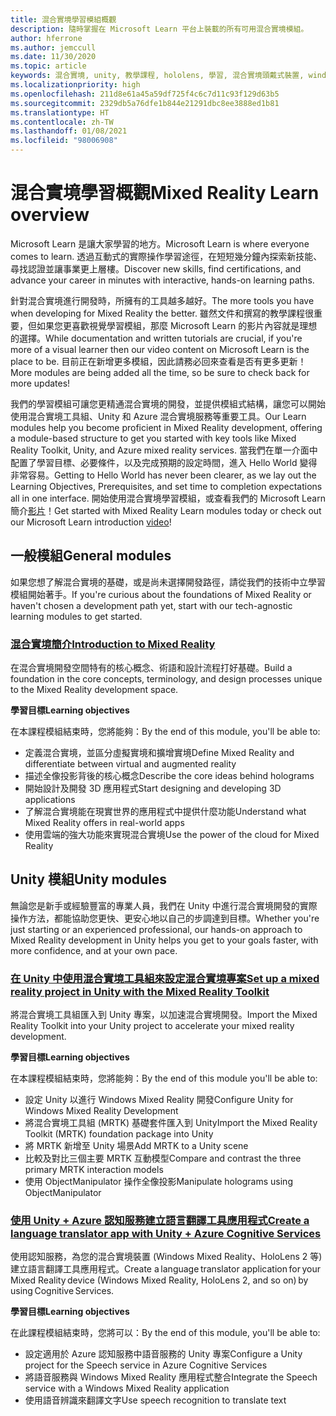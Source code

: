 ```yaml
---
title: 混合實境學習模組概觀
description: 隨時掌握在 Microsoft Learn 平台上裝載的所有可用混合實境模組。
author: hferrone
ms.author: jemccull
ms.date: 11/30/2020
ms.topic: article
keywords: 混合實境, unity, 教學課程, hololens, 學習, 混合實境頭戴式裝置, windows 混合實境頭戴式裝置, 虛擬實境頭戴式裝置, 什麼是虛擬實境, 什麼是擴增實境, MRTK, 混合實境工具組, 語言翻譯, Azure, Azure 認知服務, Microsoft Learn
ms.localizationpriority: high
ms.openlocfilehash: 211d8e61a45a59df725f4c6c7d11c93f129d63b5
ms.sourcegitcommit: 2329db5a76dfe1b844e21291dbc8ee3888ed1b81
ms.translationtype: HT
ms.contentlocale: zh-TW
ms.lasthandoff: 01/08/2021
ms.locfileid: "98006908"
---
```

# <a name="mixed-reality-learn-overview"></a><span data-ttu-id="74e49-104">混合實境學習概觀</span><span class="sxs-lookup"><span data-stu-id="74e49-104">Mixed Reality Learn overview</span></span>

<span data-ttu-id="74e49-105">Microsoft Learn 是讓大家學習的地方。</span><span class="sxs-lookup"><span data-stu-id="74e49-105">Microsoft Learn is where everyone comes to learn.</span></span> <span data-ttu-id="74e49-106">透過互動式的實際操作學習途徑，在短短幾分鐘內探索新技能、尋找認證並讓事業更上層樓。</span><span class="sxs-lookup"><span data-stu-id="74e49-106">Discover new skills, find certifications, and advance your career in minutes with interactive, hands-on learning paths.</span></span> 

<span data-ttu-id="74e49-107">針對混合實境進行開發時，所擁有的工具越多越好。</span><span class="sxs-lookup"><span data-stu-id="74e49-107">The more tools you have when developing for Mixed Reality the better.</span></span> <span data-ttu-id="74e49-108">雖然文件和撰寫的教學課程很重要，但如果您更喜歡視覺學習模組，那麼 Microsoft Learn 的影片內容就是理想的選擇。</span><span class="sxs-lookup"><span data-stu-id="74e49-108">While documentation and written tutorials are crucial, if you're more of a visual learner then our video content on Microsoft Learn is the place to be.</span></span> <span data-ttu-id="74e49-109">目前正在新增更多模組，因此請務必回來查看是否有更多更新！</span><span class="sxs-lookup"><span data-stu-id="74e49-109">More modules are being added all the time, so be sure to check back for more updates!</span></span>

<span data-ttu-id="74e49-110">我們的學習模組可讓您更精通混合實境的開發，並提供模組式結構，讓您可以開始使用混合實境工具組、Unity 和 Azure 混合實境服務等重要工具。</span><span class="sxs-lookup"><span data-stu-id="74e49-110">Our Learn modules help you become proficient in Mixed Reality development, offering a module-based structure to get you started with key tools like Mixed Reality Toolkit, Unity, and Azure mixed reality services.</span></span> <span data-ttu-id="74e49-111">當我們在單一介面中配置了學習目標、必要條件，以及完成預期的設定時間，進入 Hello World 變得非常容易。</span><span class="sxs-lookup"><span data-stu-id="74e49-111">Getting to Hello World has never been clearer, as we lay out the Learning Objectives, Prerequisites, and set time to completion expectations all in one interface.</span></span> <span data-ttu-id="74e49-112">開始使用混合實境學習模組，或查看我們的 Microsoft Learn 簡介[影片](https://channel9.msdn.com/Blogs/One-Dev-Minute/What-is-Microsoft-Learn)！</span><span class="sxs-lookup"><span data-stu-id="74e49-112">Get started with Mixed Reality Learn modules today or check out our Microsoft Learn introduction [video](https://channel9.msdn.com/Blogs/One-Dev-Minute/What-is-Microsoft-Learn)!</span></span>

## <a name="general-modules"></a><span data-ttu-id="74e49-113">一般模組</span><span class="sxs-lookup"><span data-stu-id="74e49-113">General modules</span></span>

<span data-ttu-id="74e49-114">如果您想了解混合實境的基礎，或是尚未選擇開發路徑，請從我們的技術中立學習模組開始著手。</span><span class="sxs-lookup"><span data-stu-id="74e49-114">If you're curious about the foundations of Mixed Reality or haven't chosen a development path yet, start with our tech-agnostic learning modules to get started.</span></span>

### <a name="introduction-to-mixed-reality"></a>[<span data-ttu-id="74e49-115">混合實境簡介</span><span class="sxs-lookup"><span data-stu-id="74e49-115">Introduction to Mixed Reality</span></span>](https://docs.microsoft.com/learn/modules/intro-to-mixed-reality/)

<span data-ttu-id="74e49-116">在混合實境開發空間特有的核心概念、術語和設計流程打好基礎。</span><span class="sxs-lookup"><span data-stu-id="74e49-116">Build a foundation in the core concepts, terminology, and design processes unique to the Mixed Reality development space.</span></span>

<span data-ttu-id="74e49-117">**學習目標**</span><span class="sxs-lookup"><span data-stu-id="74e49-117">**Learning objectives**</span></span>

<span data-ttu-id="74e49-118">在本課程模組結束時，您將能夠：</span><span class="sxs-lookup"><span data-stu-id="74e49-118">By the end of this module, you'll be able to:</span></span>

* <span data-ttu-id="74e49-119">定義混合實境，並區分虛擬實境和擴增實境</span><span class="sxs-lookup"><span data-stu-id="74e49-119">Define Mixed Reality and differentiate between virtual and augmented reality</span></span>
* <span data-ttu-id="74e49-120">描述全像投影背後的核心概念</span><span class="sxs-lookup"><span data-stu-id="74e49-120">Describe the core ideas behind holograms</span></span>
* <span data-ttu-id="74e49-121">開始設計及開發 3D 應用程式</span><span class="sxs-lookup"><span data-stu-id="74e49-121">Start designing and developing 3D applications</span></span>
* <span data-ttu-id="74e49-122">了解混合實境能在現實世界的應用程式中提供什麼功能</span><span class="sxs-lookup"><span data-stu-id="74e49-122">Understand what Mixed Reality offers in real-world apps</span></span>
* <span data-ttu-id="74e49-123">使用雲端的強大功能來實現混合實境</span><span class="sxs-lookup"><span data-stu-id="74e49-123">Use the power of the cloud for Mixed Reality</span></span>

## <a name="unity-modules"></a><span data-ttu-id="74e49-124">Unity 模組</span><span class="sxs-lookup"><span data-stu-id="74e49-124">Unity modules</span></span>

<span data-ttu-id="74e49-125">無論您是新手或經驗豐富的專業人員，我們在 Unity 中進行混合實境開發的實際操作方法，都能協助您更快、更安心地以自己的步調達到目標。</span><span class="sxs-lookup"><span data-stu-id="74e49-125">Whether you're just starting or an experienced professional, our hands-on approach to Mixed Reality development in Unity helps you get to your goals faster, with more confidence, and at your own pace.</span></span>

### <a name="set-up-a-mixed-reality-project-in-unity-with-the-mixed-reality-toolkit"></a>[<span data-ttu-id="74e49-126">在 Unity 中使用混合實境工具組來設定混合實境專案</span><span class="sxs-lookup"><span data-stu-id="74e49-126">Set up a mixed reality project in Unity with the Mixed Reality Toolkit</span></span>](https://docs.microsoft.com/learn/modules/mixed-reality-toolkit-project-unity/)

<span data-ttu-id="74e49-127">將混合實境工具組匯入到 Unity 專案，以加速混合實境開發。</span><span class="sxs-lookup"><span data-stu-id="74e49-127">Import the Mixed Reality Toolkit into your Unity project to accelerate your mixed reality development.</span></span>

<span data-ttu-id="74e49-128">**學習目標**</span><span class="sxs-lookup"><span data-stu-id="74e49-128">**Learning objectives**</span></span>

<span data-ttu-id="74e49-129">在本課程模組結束時，您將能夠：</span><span class="sxs-lookup"><span data-stu-id="74e49-129">By the end of this module you'll be able to:</span></span>

* <span data-ttu-id="74e49-130">設定 Unity 以進行 Windows Mixed Reality 開發</span><span class="sxs-lookup"><span data-stu-id="74e49-130">Configure Unity for Windows Mixed Reality Development</span></span>
* <span data-ttu-id="74e49-131">將混合實境工具組 (MRTK) 基礎套件匯入到 Unity</span><span class="sxs-lookup"><span data-stu-id="74e49-131">Import the Mixed Reality Toolkit (MRTK) foundation package into Unity</span></span>
* <span data-ttu-id="74e49-132">將 MRTK 新增至 Unity 場景</span><span class="sxs-lookup"><span data-stu-id="74e49-132">Add MRTK to a Unity scene</span></span>
* <span data-ttu-id="74e49-133">比較及對比三個主要 MRTK 互動模型</span><span class="sxs-lookup"><span data-stu-id="74e49-133">Compare and contrast the three primary MRTK interaction models</span></span>
* <span data-ttu-id="74e49-134">使用 ObjectManipulator 操作全像投影</span><span class="sxs-lookup"><span data-stu-id="74e49-134">Manipulate holograms using ObjectManipulator</span></span>

### <a name="create-a-language-translator-app-with-unity--azure-cognitive-services"></a>[<span data-ttu-id="74e49-135">使用 Unity + Azure 認知服務建立語言翻譯工具應用程式</span><span class="sxs-lookup"><span data-stu-id="74e49-135">Create a language translator app with Unity + Azure Cognitive Services</span></span>](https://docs.microsoft.com/learn/modules/create-language-translator-mixed-reality-application-unity-azure-cognitive-services/)

<span data-ttu-id="74e49-136">使用認知服務，為您的混合實境裝置 (Windows Mixed Reality、HoloLens 2 等) 建立語言翻譯工具應用程式。</span><span class="sxs-lookup"><span data-stu-id="74e49-136">Create a language translator application for your Mixed Reality device (Windows Mixed Reality, HoloLens 2, and so on) by using Cognitive Services.</span></span>

<span data-ttu-id="74e49-137">**學習目標**</span><span class="sxs-lookup"><span data-stu-id="74e49-137">**Learning objectives**</span></span>

<span data-ttu-id="74e49-138">在此課程模組結束時，您將可以：</span><span class="sxs-lookup"><span data-stu-id="74e49-138">By the end of this module, you'll be able to:</span></span>

* <span data-ttu-id="74e49-139">設定適用於 Azure 認知服務中語音服務的 Unity 專案</span><span class="sxs-lookup"><span data-stu-id="74e49-139">Configure a Unity project for the Speech service in Azure Cognitive Services</span></span>
* <span data-ttu-id="74e49-140">將語音服務與 Windows Mixed Reality 應用程式整合</span><span class="sxs-lookup"><span data-stu-id="74e49-140">Integrate the Speech service with a Windows Mixed Reality application</span></span>
* <span data-ttu-id="74e49-141">使用語音辨識來翻譯文字</span><span class="sxs-lookup"><span data-stu-id="74e49-141">Use speech recognition to translate text</span></span>
